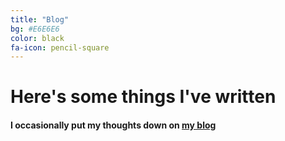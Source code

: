 ```yaml
---
title: "Blog"
bg: #E6E6E6
color: black
fa-icon: pencil-square
---
```

# Here's some things I've written

#### I occasionally put my thoughts down on [my blog](http://140x365.com/)

